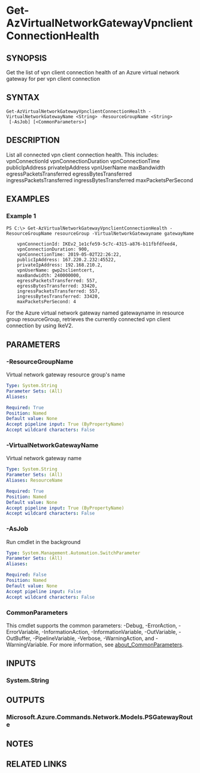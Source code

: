 ﻿---
external help file: Microsoft.Azure.PowerShell.Cmdlets.Network.dll-Help.xml
Module Name: Az.Network
online version: https://docs.microsoft.com/en-us/powershell/module/az.network/get-azvirtualnetworkgatewayvpnclientconnectionhealth
schema: 2.0.0
---

# Get-AzVirtualNetworkGatewayVpnclientConnectionHealth

## SYNOPSIS
Get the list of vpn client connection health of an Azure virtual network gateway for per vpn client connection

## SYNTAX

```
Get-AzVirtualNetworkGatewayVpnclientConnectionHealth -VirtualNetworkGatewayName <String> -ResourceGroupName <String>
 [-AsJob] [<CommonParameters>]
```

## DESCRIPTION
List  all connected vpn client connection health. This includes:
vpnConnectionId
vpnConnectionDuration
vpnConnectionTime
publicIpAddress
privateIpAddress
vpnUserName
maxBandwidth
egressPacketsTransferred
egressBytesTransferred
ingressPacketsTransferred
ingressBytesTransferred
maxPacketsPerSecond

## EXAMPLES

### Example 1
```
PS C:\> Get-AzVirtualNetworkGatewayVpnclientConnectionHealth -ResourceGroupName resourceGroup -VirtualNetworkGatewayname gatewayName

	vpnConnectionId: IKEv2_1e1cfe59-5c7c-4315-a876-b11fbfdfeed4,
	vpnConnectionDuration: 900,
	vpnConnectionTime: 2019-05-02T22:26:22,
	publicIpAddress: 167.220.2.232:45522,
	privateIpAddress: 192.168.210.2,
	vpnUserName: gwp2sclientcert,
	maxBandwidth: 240000000,
	egressPacketsTransferred: 557,
	egressBytesTransferred: 33420,
	ingressPacketsTransferred: 557,
	ingressBytesTransferred: 33420,
	maxPacketsPerSecond: 4
```

For the Azure virtual network gateway named gatewayname in resource group resourceGroup, retrieves the currently connected vpn client connection by using IkeV2. 

## PARAMETERS

### -ResourceGroupName
Virtual network gateway resource group's name

```yaml
Type: System.String
Parameter Sets: (All)
Aliases:

Required: True
Position: Named
Default value: None
Accept pipeline input: True (ByPropertyName)
Accept wildcard characters: False
```

### -VirtualNetworkGatewayName
Virtual network gateway name

```yaml
Type: System.String
Parameter Sets: (All)
Aliases: ResourceName

Required: True
Position: Named
Default value: None
Accept pipeline input: True (ByPropertyName)
Accept wildcard characters: False
```
### -AsJob
Run cmdlet in the background

```yaml
Type: System.Management.Automation.SwitchParameter
Parameter Sets: (All)
Aliases:

Required: False
Position: Named
Default value: None
Accept pipeline input: False
Accept wildcard characters: False
```

### CommonParameters
This cmdlet supports the common parameters: -Debug, -ErrorAction, -ErrorVariable, -InformationAction, -InformationVariable, -OutVariable, -OutBuffer, -PipelineVariable, -Verbose, -WarningAction, and -WarningVariable. For more information, see [about_CommonParameters](http://go.microsoft.com/fwlink/?LinkID=113216).

## INPUTS

### System.String

## OUTPUTS

### Microsoft.Azure.Commands.Network.Models.PSGatewayRoute

## NOTES

## RELATED LINKS
